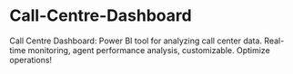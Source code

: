 # Call-Centre-Dashboard
Call Centre Dashboard: Power BI tool for analyzing call center data. Real-time monitoring, agent performance analysis, customizable. Optimize operations!

